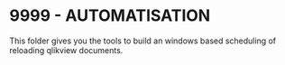 # 9999 - AUTOMATISATION

This folder gives you the tools to build an windows based scheduling of reloading qlikview documents.
